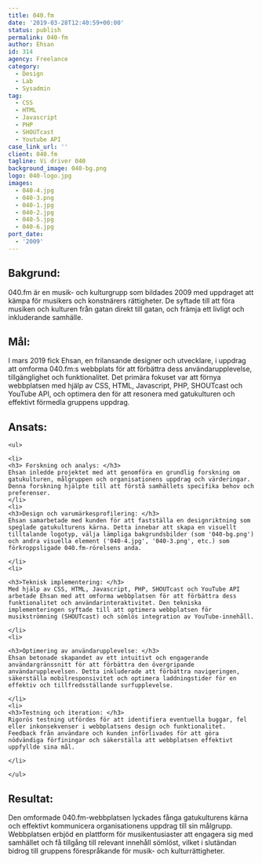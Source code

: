 ```yaml
---
title: 040.fm
date: '2019-03-28T12:40:59+00:00'
status: publish
permalink: 040-fm
author: Ehsan
id: 314
agency: Freelance
category:
  - Design
  - Lab
  - Sysadmin
tag:
  - CSS
  - HTML
  - Javascript
  - PHP
  - SHOUTcast
  - Youtube API
case_link_url: ''
client: 040.fm
tagline: Vi driver 040
background_image: 040-bg.png
logo: 040-logo.jpg
images:
  - 040-4.jpg
  - 040-3.png
  - 040-1.jpg
  - 040-2.jpg
  - 040-5.jpg
  - 040-6.jpg
port_date:
  - '2009'
---
```

<h2>Bakgrund:</h2>
040.fm är en musik- och kulturgrupp som bildades 2009 med uppdraget att kämpa för musikers och konstnärers rättigheter. De syftade till att föra musiken och kulturen från gatan direkt till gatan, och främja ett livligt och inkluderande samhälle.

<h2>Mål:</h2>
I mars 2019 fick Ehsan, en frilansande designer och utvecklare, i uppdrag att omforma 040.fm:s webbplats för att förbättra dess användarupplevelse, tillgänglighet och funktionalitet. Det primära fokuset var att förnya webbplatsen med hjälp av CSS, HTML, Javascript, PHP, SHOUTcast och YouTube API, och optimera den för att resonera med gatukulturen och effektivt förmedla gruppens uppdrag.

<h2>Ansats:</h2>

    <ul>

    <li>
    <h3> Forskning och analys: </h3>
    Ehsan inledde projektet med att genomföra en grundlig forskning om gatukulturen, målgruppen och organisationens uppdrag och värderingar. Denna forskning hjälpte till att förstå samhällets specifika behov och preferenser.
    </li>
    <li>
    <h3>Design och varumärkesprofilering: </h3>
    Ehsan samarbetade med kunden för att fastställa en designriktning som speglade gatukulturens kärna. Detta innebar att skapa en visuellt tilltalande logotyp, välja lämpliga bakgrundsbilder (som '040-bg.png') och andra visuella element ('040-4.jpg', '040-3.png', etc.) som förkroppsligade 040.fm-rörelsens anda.

    </li>
    <li>

    <h3>Teknisk implementering: </h3>
    Med hjälp av CSS, HTML, Javascript, PHP, SHOUTcast och YouTube API arbetade Ehsan med att omforma webbplatsen för att förbättra dess funktionalitet och användarinteraktivitet. Den tekniska implementeringen syftade till att optimera webbplatsen för musikströmning (SHOUTcast) och sömlös integration av YouTube-innehåll.

    </li>
    <li>

    <h3>Optimering av användarupplevelse: </h3>
    Ehsan betonade skapandet av ett intuitivt och engagerande användargränssnitt för att förbättra den övergripande användarupplevelsen. Detta inkluderade att förbättra navigeringen, säkerställa mobilresponsivitet och optimera laddningstider för en effektiv och tillfredsställande surfupplevelse.

    </li>
    <li>
    <h3>Testning och iteration: </h3>
    Rigorös testning utfördes för att identifiera eventuella buggar, fel eller inkonsekvenser i webbplatsens design och funktionalitet. Feedback från användare och kunden införlivades för att göra nödvändiga förfiningar och säkerställa att webbplatsen effektivt uppfyllde sina mål.

    </li>

    </ul>

<h2>Resultat:</h2>
Den omformade 040.fm-webbplatsen lyckades fånga gatukulturens kärna och effektivt kommunicera organisationens uppdrag till sin målgrupp. Webbplatsen erbjöd en plattform för musikentusiaster att engagera sig med samhället och få tillgång till relevant innehåll sömlöst, vilket i slutändan bidrog till gruppens förespråkande för musik- och kulturrättigheter.
